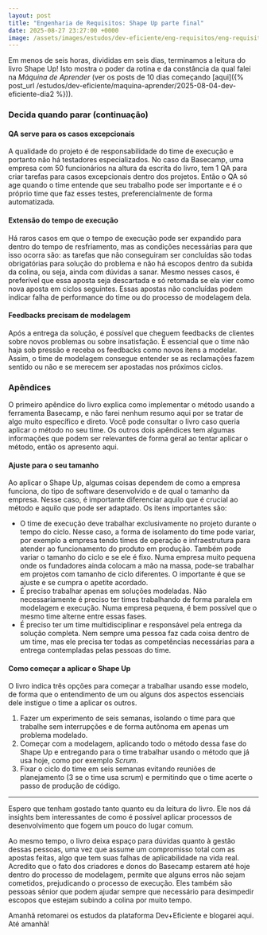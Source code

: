 ```yaml
---
layout: post
title: "Engenharia de Requisitos: Shape Up parte final"
date: 2025-08-27 23:27:00 +0000
image: /assets/images/estudos/dev-eficiente/eng-requisitos/eng-requisitos-shape-up-parte6-cover.jpg
---
```

Em menos de seis horas, divididas em seis dias, terminamos a leitura do livro Shape Up! Isto mostra o poder da rotina e da constância da qual falei na *Máquina de Aprender* (ver os posts de 10 dias começando [aqui]({% post_url /estudos/dev-eficiente/maquina-aprender/2025-08-04-dev-eficiente-dia2 %})).

### Decida quando parar (continuação)

#### QA serve para os casos excepcionais

A qualidade do projeto é de responsabilidade do time de execução e portanto não há testadores especializados. No caso da Basecamp, uma empresa com 50 funcionários na altura da escrita do livro, tem 1 QA para criar tarefas para casos excepcionais dentro dos projetos. Então o QA só age quando o time entende que seu trabalho pode ser importante e é o próprio time que faz esses testes, preferencialmente de forma automatizada.

#### Extensão do tempo de execução

Há raros casos em que o tempo de execução pode ser expandido para dentro do tempo de resfriamento, mas as condições necessárias para que isso ocorra são: as tarefas que não conseguiram ser concluídas são todas obrigatórias para solução do problema e não há escopos dentro da subida da colina, ou seja, ainda com dúvidas a sanar. Mesmo nesses casos, é preferível que essa aposta seja descartada e só retomada se ela vier como nova aposta em ciclos seguintes. Essas apostas não concluídas podem indicar falha de performance do time ou do processo de modelagem dela.

#### Feedbacks precisam de modelagem

Após a entrega da solução, é possível que cheguem feedbacks de clientes sobre novos problemas ou sobre insatisfação. É essencial que o time não haja sob pressão e receba os feedbacks como novos itens a modelar. Assim, o time de modelagem consegue entender se as reclamações fazem sentido ou não e se merecem ser apostadas nos próximos ciclos.

### Apêndices

O primeiro apêndice do livro explica como implementar o método usando a ferramenta Basecamp, e não farei nenhum resumo aqui por se tratar de algo muito específico e direto. Você pode consultar o livro caso queria aplicar o método no seu time. Os outros dois apêndices tem algumas informações que podem ser relevantes de forma geral ao tentar aplicar o método, então os apresento aqui.

#### Ajuste para o seu tamanho

Ao aplicar o Shape Up, algumas coisas dependem de como a empresa funciona, do tipo de software desenvolvido e de qual o tamanho da empresa. Nesse caso, é importante diferenciar aquilo que é crucial ao método e aquilo que pode ser adaptado. Os itens importantes são:
- O time de execução deve trabalhar exclusivamente no projeto durante o tempo do ciclo. Nesse caso, a forma de isolamento do time pode variar, por exemplo a empresa tendo times de operação e infraestrutura para atender ao funcionamento do produto em produção. Também pode variar o tamanho do ciclo e se ele é fixo. Numa empresa muito pequena onde os fundadores ainda colocam a mão na massa, pode-se trabalhar em projetos com tamanho de ciclo diferentes. O importante é que se ajuste e se cumpra o apetite acordado.
- É preciso trabalhar apenas em soluções modeladas. Não necessariamente é preciso ter times trabalhando de forma paralela em modelagem e execução. Numa empresa pequena, é bem possível que o mesmo time alterne entre essas fases.
- É preciso ter um time multidisciplinar e responsável pela entrega da solução completa. Nem sempre uma pessoa faz cada coisa dentro de um time, mas ele precisa ter todas as competências necessárias para a entrega contempladas pelas pessoas do time.

#### Como começar a aplicar o Shape Up

O livro indica três opções para começar a trabalhar usando esse modelo, de forma que o entendimento de um ou alguns dos aspectos essenciais dele instigue o time a aplicar os outros.
1. Fazer um experimento de seis semanas, isolando o time para que trabalhe sem interrupções e de forma autônoma em apenas um problema modelado.
1. Começar com a modelagem, aplicando todo o método dessa fase do Shape Up e entregando para o time trabalhar usando o método que já usa hoje, como por exemplo *Scrum*.
1. Fixar o ciclo do time em seis semanas evitando reuniões de planejamento (3 se o time usa scrum) e permitindo que o time acerte o passo de produção de código.

---

Espero que tenham gostado tanto quanto eu da leitura do livro. Ele nos dá insights bem interessantes de como é possível aplicar processos de desenvolvimento que fogem um pouco do lugar comum. 

Ao mesmo tempo, o livro deixa espaço para dúvidas quanto à gestão dessas pessoas, uma vez que assume um compromisso total com as apostas feitas, algo que tem suas falhas de aplicabilidade na vida real. Acredito que o fato dos criadores e donos do Basecamp estarem até hoje dentro do processo de modelagem, permite que alguns erros não sejam cometidos, prejudicando o processo de execução. Eles também são pessoas sênior que podem ajudar sempre que necessário para desimpedir escopos que estejam subindo a colina por muito tempo.

Amanhã retomarei os estudos da plataforma Dev+Eficiente e blogarei aqui. Até amanhã!